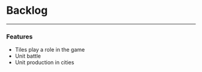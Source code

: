 # Backlog
---

### Features
- Tiles play a role in the game
- Unit battle
- Unit production in cities